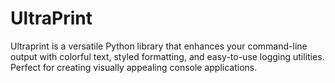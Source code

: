# UltraPrint
Ultraprint is a versatile Python library that enhances your command-line output with colorful text, styled formatting, and easy-to-use logging utilities. Perfect for creating visually appealing console applications.
